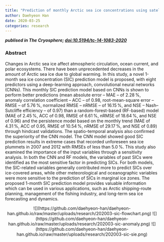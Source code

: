 ```yaml
---
title: "Prediction of monthly Arctic sea ice concentrations using satellite and reanalysis data based on convolutional neural networks"
author: Daehyeon Han
date: 2020-03-25
categories: research
---
```

***publised in The Cryosphere; [doi:10.5194/tc-14-1083-2020](https://doi.org/10.5194/tc-14-1083-2020)***

### Abstract
Changes in Arctic sea ice affect atmospheric circulation, ocean current, and polar ecosystems. There have been unprecedented decreases in the amount of Arctic sea ice due to global warming. In this study, a novel 1-month sea ice concentration (SIC) prediction model is proposed, with eight predictors using a deep-learning approach, convolutional neural networks (CNNs). This monthly SIC prediction model based on CNNs is shown to perform better predictions (mean absolute error – MAE – of 2.28 %, anomaly correlation coefficient – ACC – of 0.98, root-mean-square error – RMSE – of 5.76 %, normalized RMSE – nRMSE – of 16.15 %, and NSE – Nash–Sutcliffe efficiency – of 0.97) than a random-forest-based (RF-based) model (MAE of 2.45 %, ACC of 0.98, RMSE of 6.61 %, nRMSE of 18.64 %, and NSE of 0.96) and the persistence model based on the monthly trend (MAE of 4.31 %, ACC of 0.95, RMSE of 10.54 %, nRMSE of 29.17 %, and NSE of 0.89) through hindcast validations. The spatio-temporal analysis also confirmed the superiority of the CNN model. The CNN model showed good SIC prediction results in extreme cases that recorded unforeseen sea ice plummets in 2007 and 2012 with RMSEs of less than 5.0 %. This study also examined the importance of the input variables through a sensitivity analysis. In both the CNN and RF models, the variables of past SICs were identified as the most sensitive factor in predicting SICs. For both models, the SIC-related variables generally contributed more to predict SICs over ice-covered areas, while other meteorological and oceanographic variables were more sensitive to the prediction of SICs in marginal ice zones. The proposed 1-month SIC prediction model provides valuable information which can be used in various applications, such as Arctic shipping-route planning, management of the fishing industry, and long-term sea ice forecasting and dynamics.

<center>
![](https://github.com/daehyeon-han/daehyeon-han.github.io/raw/master/uploads/research/202003-sic-flowchart.png)
![](https://github.com/daehyeon-han/daehyeon-han.github.io/raw/master/uploads/research/202003-sic-anomaly.png)
![](https://github.com/daehyeon-han/daehyeon-han.github.io/raw/master/uploads/research/202003-sic-sie.png)
</center>